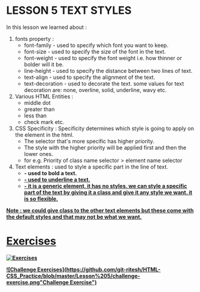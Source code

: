 # LESSON 5 TEXT STYLES

In this lesson we learned about :

1. fonts property :
   - font-family - used to specify which font you want to keep.
   - font-size - used to specify the size of the font in the text.
   - font-weight - used to specify the font weight i.e. how thinner or bolder will it be.
   - line-height - used to specify the distance between two lines of text.
   - text-align - used to specify the alignment of the text.
   - text-decoration - used to decorate the text. some values for text decoration are: none, overline, solid, underline, wavy etc.
2. Various HTML Entities :
   - middle dot
   - greater than
   - less than
   - check mark etc.
3. CSS Specificity : Specificity determines which style is going to apply on the element in the html.
   - The selector that's more specific has higher priority.
   - The style with the higher priority will be applied first and then the lower ones.
   - for e.g. Priority of class name selector > element name selector
4. Text elements : used to style a specific part in the line of text.
   - <strong> - used to bold a text.
   - <u> - used to underline a text.
   - <span> - it is a generic element, it has no styles. we can style a specific part of the text by giving it a class and give it any style we want. it is so flexible.

Note : we could give class to the other text elements but these come with the default styles and that may not be what we want.

# Exercises

![Exercises](Exercise.png"Exercise")

![Challenge Exercises](https://github.com/git-ritesh/HTML-CSS_Practice/blob/master/Lesson%205/challenge-exercise.png"Challenge Exercise")
